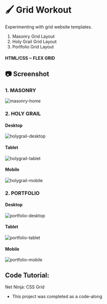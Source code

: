 # :paintbrush: Grid Workout

Experimenting with grid website templates.
1. Masonry Grid Layout
2. Holy Grail Grid Layout
3. Portfolio Grid Layout

#### HTML/CSS ~ FLEX GRID

## :camera: Screenshot

### 1. MASONRY
![masonry-home](https://github.com/T-Pirozzini/CSS-Grid-Workout/blob/main/Masonry%20Grid/img/Home.png?raw=true)

### 2. HOLY GRAIL
#### Desktop
![holygrail-desktop](https://github.com/T-Pirozzini/CSS-Grid-Workout/blob/main/Holy%20Grail%20Grid/img/desktop2.png?raw=true)
#### Tablet
![holygrail-tablet](https://github.com/T-Pirozzini/CSS-Grid-Workout/blob/main/Holy%20Grail%20Grid/img/tablet.png?raw=true)
#### Mobile
![holygrail-mobile](https://github.com/T-Pirozzini/CSS-Grid-Workout/blob/main/Holy%20Grail%20Grid/img/mobile.png?raw=true)

### 2. PORTFOLIO
#### Desktop
![portfolio-desktop](https://github.com/T-Pirozzini/CSS-Grid-Workout/blob/main/Portfolio%20Layout/img/desktop.png?raw=true)
#### Tablet
![portfolio-tablet](https://github.com/T-Pirozzini/CSS-Grid-Workout/blob/main/Portfolio%20Layout/img/tablet.png?raw=true)
#### Mobile
![portfolio-mobile](https://github.com/T-Pirozzini/CSS-Grid-Workout/blob/main/Portfolio%20Layout/img/mobile.png?raw=true)

## Code Tutorial:

Net Ninja: CSS Grid

- This project was completed as a code-along